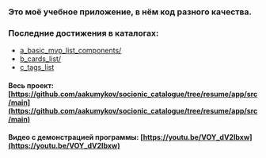 ### Это моё учебное приложение, в нём код разного качества.
### Последние достижения в каталогах:
* [a_basic_mvp_list_components/](https://github.com/aakumykov/socionic_catalogue/tree/resume/app/src/main/java/ru/aakumykov/me/sociocat/a_basic_mvp_list_components)
* [b_cards_list/](https://github.com/aakumykov/socionic_catalogue/tree/resume/app/src/main/java/ru/aakumykov/me/sociocat/b_cards_list)
* [c_tags_list](https://github.com/aakumykov/socionic_catalogue/tree/resume/app/src/main/java/ru/aakumykov/me/sociocat/c_tags_list)


#### Весь проект: [https://github.com/aakumykov/socionic_catalogue/tree/resume/app/src/main](https://github.com/aakumykov/socionic_catalogue/tree/resume/app/src/main)

#### Видео с демонстрацией программы: [https://youtu.be/VOY_dV2lbxw](https://youtu.be/VOY_dV2lbxw)
